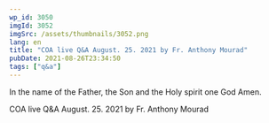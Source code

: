 ```yaml
---
wp_id: 3050
imgId: 3052
imgSrc: /assets/thumbnails/3052.png
lang: en
title: "COA live Q&A August. 25. 2021 by Fr. Anthony Mourad"
pubDate: 2021-08-26T23:34:50
tags: ["q&a"]
---
```


<!-- page: 6 -->

<p>In the name of the Father, the Son and the Holy spirit one God Amen.</p>
<p>COA live Q&amp;A August. 25. 2021 by Fr. Anthony Mourad</p>
